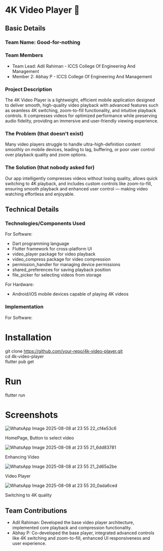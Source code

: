 # 4K Video Player 🎯

## Basic Details
### Team Name: Good-for-nothing

### Team Members
- Team Lead: Adil Rahiman - ICCS College Of Engineering And Management  
- Member 2: Abhay P - ICCS College Of Engineering And Management

### Project Description
The 4K Video Player is a lightweight, efficient mobile application designed to deliver smooth, high-quality video playback with advanced features such as seamless 4K switching, zoom-to-fill functionality, and intuitive playback controls. It compresses videos for optimized performance while preserving audio fidelity, providing an immersive and user-friendly viewing experience.

### The Problem (that doesn't exist)
Many video players struggle to handle ultra-high-definition content smoothly on mobile devices, leading to lag, buffering, or poor user control over playback quality and zoom options.

### The Solution (that nobody asked for)
Our app intelligently compresses videos without losing quality, allows quick switching to 4K playback, and includes custom controls like zoom-to-fill, ensuring smooth playback and enhanced user control — making video watching effortless and enjoyable.

## Technical Details
### Technologies/Components Used
For Software:
- Dart programming language  
- Flutter framework for cross-platform UI  
- video_player package for video playback  
- video_compress package for video compression  
- permission_handler for managing device permissions  
- shared_preferences for saving playback position  
- file_picker for selecting videos from storage  

For Hardware:
- Android/iOS mobile devices capable of playing 4K videos

### Implementation
For Software:

# Installation  
git clone https://github.com/your-repo/4k-video-player.git  
cd 4k-video-player  
flutter pub get  

# Run  
flutter run  

# Screenshots

![WhatsApp Image 2025-08-08 at 23 55 22_cf4e53c6](https://github.com/user-attachments/assets/b6f94695-5518-46cb-8de0-621e889d9e21) 

HomePage, Button to select video

![WhatsApp Image 2025-08-08 at 23 55 21_6dd83781](https://github.com/user-attachments/assets/5c21f86c-8229-480a-8033-39b882f3c888) 

Enhancing Video

![WhatsApp Image 2025-08-08 at 23 55 21_2d65a2be](https://github.com/user-attachments/assets/baf655c3-6a86-475b-bdc9-98d9519ab5b4) 

Video Player

![WhatsApp Image 2025-08-08 at 23 55 20_0ada6ced](https://github.com/user-attachments/assets/c0904e10-e1fb-44be-af69-d808f6525858) 

Switching to 4K quality


## Team Contributions
- Adil Rahiman: Developed the base video player architecture, implemented core playback and compression functionality.  
- Abhay P: Co-developed the base player, integrated advanced controls like 4K switching and zoom-to-fill, enhanced UI responsiveness and user experience.
